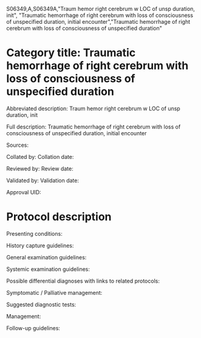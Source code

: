S06349,A,S06349A,"Traum hemor right cerebrum w LOC of unsp duration, init", "Traumatic hemorrhage of right cerebrum with loss of consciousness of unspecified duration, initial encounter","Traumatic hemorrhage of right cerebrum with loss of consciousness of unspecified duration"
# Category title: Traumatic hemorrhage of right cerebrum with loss of consciousness of unspecified duration

Abbreviated description: Traum hemor right cerebrum w LOC of unsp duration, init

Full description: Traumatic hemorrhage of right cerebrum with loss of consciousness of unspecified duration, initial encounter

Sources:

Collated by:
Collation date:

Reviewed by:
Review date:

Validated by:
Validation date:

Approval UID:

# Protocol description

Presenting conditions:

History capture guidelines:

General examination guidelines:

Systemic examination guidelines:

Possible differential diagnoses with links to related protocols:

Symptomatic / Palliative management:

Suggested diagnostic tests:

Management:

Follow-up guidelines:
